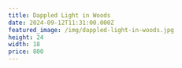 ```yaml
---
title: Dappled Light in Woods
date: 2024-09-12T11:31:00.000Z
featured_image: /img/dappled-light-in-woods.jpg
height: 24
width: 18
price: 800
---
```

